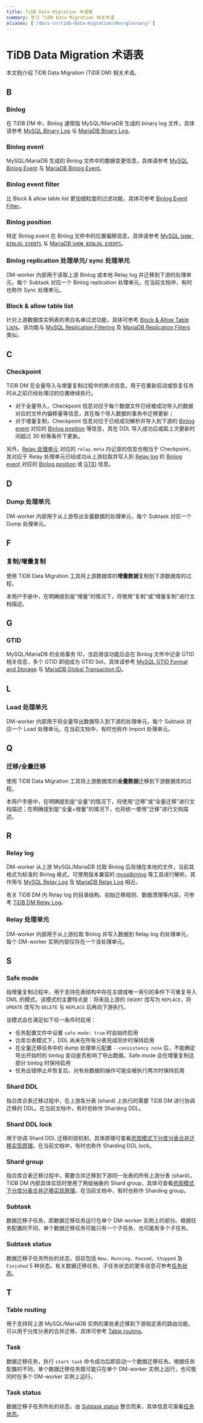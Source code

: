 ```yaml
---
title: TiDB Data Migration 术语表
summary: 学习 TiDB Data Migration 相关术语
aliases: ['/docs-cn/tidb-data-migration/dev/glossary/']
---
```


# TiDB Data Migration 术语表

本文档介绍 TiDB Data Migration (TiDB DM) 相关术语。

## B

### Binlog

在 TiDB DM 中，Binlog 通常指 MySQL/MariaDB 生成的 binary log 文件，具体请参考 [MySQL Binary Log](https://dev.mysql.com/doc/internals/en/binary-log.html) 与 [MariaDB Binary Log](https://mariadb.com/kb/en/library/binary-log/)。

### Binlog event

MySQL/MariaDB 生成的 Binlog 文件中的数据变更信息，具体请参考 [MySQL Binlog Event](https://dev.mysql.com/doc/internals/en/binlog-event.html) 与 [MariaDB Binlog Event](https://mariadb.com/kb/en/library/1-binlog-events/)。

### Binlog event filter

比 Block & allow table list 更加细粒度的过滤功能，具体可参考 [Binlog Event Filter](/dm/dm-key-features.md#binlog-event-filter)。

### Binlog position

特定 Binlog event 在 Binlog 文件中的位置偏移信息，具体请参考 [MySQL `SHOW BINLOG EVENTS`](https://dev.mysql.com/doc/refman/8.0/en/show-binlog-events.html) 与 [MariaDB `SHOW BINLOG EVENTS`](https://mariadb.com/kb/en/library/show-binlog-events/)。

### Binlog replication 处理单元/ sync 处理单元

DM-worker 内部用于读取上游 Binlog 或本地 Relay log 并迁移到下游的处理单元，每个 Subtask 对应一个 Binlog replication 处理单元。在当前文档中，有时也称作 Sync 处理单元。

### Block & allow table list

针对上游数据库实例表的黑白名单过滤功能，具体可参考 [Block & Allow Table Lists](/dm/dm-key-features.md#block--allow-table-lists)。该功能与 [MySQL Replication Filtering](https://dev.mysql.com/doc/refman/5.6/en/replication-rules.html) 及 [MariaDB Replication Filters](https://mariadb.com/kb/en/library/replication-filters/) 类似。

## C

### Checkpoint

TiDB DM 在全量导入与增量复制过程中的断点信息，用于在重新启动或恢复任务时从之前已经处理过的位置继续执行。

- 对于全量导入，Checkpoint 信息对应于每个数据文件已经被成功导入的数据对应的文件内偏移量等信息，其在每个导入数据的事务中迁移更新；
- 对于增量复制，Checkpoint 信息对应于已经成功解析并导入到下游的 [Binlog event](#binlog-event) 对应的 [Binlog position](#binlog-position) 等信息，其在 DDL 导入成功后或距上次更新时间超过 30 秒等条件下更新。

另外，[Relay 处理单元](#relay-处理单元) 对应的 `relay.meta` 内记录的信息也相当于 Checkpoint，其对应于 Relay 处理单元已经成功从上游拉取并写入到 [Relay log](#relay-log) 的 [Binlog event](#binlog-event) 对应的 [Binlog position](#binlog-position) 或 [GTID](#gtid) 信息。

## D

### Dump 处理单元

DM-worker 内部用于从上游导出全量数据的处理单元，每个 Subtask 对应一个 Dump 处理单元。

## F

### 复制/增量复制

使用 TiDB Data Migration 工具将上游数据库的**增量数据**复制到下游数据库的过程。

本用户手册中，在明确提到是“增量”的情况下，将使用“复制”或“增量复制”进行文档描述。

## G

### GTID

MySQL/MariaDB 的全局事务 ID，当启用该功能后会在 Binlog 文件中记录 GTID 相关信息，多个 GTID 即组成为 GTID Set，具体请参考 [MySQL GTID Format and Storage](https://dev.mysql.com/doc/refman/5.7/en/replication-gtids-concepts.html) 与 [MariaDB Global Transaction ID](https://mariadb.com/kb/en/library/gtid/)。

## L

### Load 处理单元

DM-worker 内部用于将全量导出数据导入到下游的处理单元，每个 Subtask 对应一个 Load 处理单元。在当前文档中，有时也称作 Import 处理单元。

## Q

### 迁移/全量迁移

使用 TiDB Data Migration 工具将上游数据库的**全量数据**迁移到下游数据库的过程。

本用户手册中，在明确提到是“全量”的情况下，将使用“迁移”或“全量迁移”进行文档描述；在明确提到是“全量+增量”的情况下，也将统一使用“迁移”进行文档描述。

## R

### Relay log

DM-worker 从上游 MySQL/MariaDB 拉取 Binlog 后存储在本地的文件，当前其格式为标准的 Binlog 格式，可使用版本兼容的 [mysqlbinlog](https://dev.mysql.com/doc/refman/8.0/en/mysqlbinlog.html) 等工具进行解析。其作用与 [MySQL Relay Log](https://dev.mysql.com/doc/refman/5.7/en/replica-logs-relaylog.html) 及 [MariaDB Relay Log](https://mariadb.com/kb/en/library/relay-log/) 相近。

有关 TiDB DM 内 Relay log 的目录结构、初始迁移规则、数据清理等内容，可参考 [TiDB DM Relay Log](/dm/relay-log.md)。

### Relay 处理单元

DM-worker 内部用于从上游拉取 Binlog 并写入数据到 Relay log 的处理单元，每个 DM-worker 实例内部仅存在一个该处理单元。

## S

### Safe mode

指增量复制过程中，用于支持在表结构中存在主键或唯一索引的条件下可重复导入 DML 的模式。该模式的主要特点是：将来自上游的 `INSERT` 改写为 `REPLACE`，将 `UPDATE` 改写为 `DELETE` 与 `REPLACE` 后再向下游执行。

该模式会在满足如下任一条件时启用：

- 任务配置文件中设置 `safe-mode: true` 时会始终启用
- 合库合表模式下，DDL 尚未在所有分表完成同步时保持启用
- 在全量迁移任务中的 dump 处理单元配置 `--consistency none` 后，不能确定导出开始时的 binlog 变动是否影响了导出数据。Safe mode 会在增量复制这部分 binlog 时保持启用
- 任务出错停止并恢复后，对有些数据的操作可能会被执行两次时保持启用

### Shard DDL

指合库合表迁移过程中，在上游各分表 (shard) 上执行的需要 TiDB DM 进行协调迁移的 DDL。在当前文档中，有时也称作 Sharding DDL。

### Shard DDL lock

用于协调 Shard DDL 迁移的锁机制，具体原理可查看[悲观模式下分库分表合并迁移实现原理](/dm/feature-shard-merge-pessimistic.md#实现原理)。在当前文档中，有时也称作 Sharding DDL lock。

### Shard group

指合库合表迁移过程中，需要合并迁移到下游同一张表的所有上游分表 (shard)，TiDB DM 内部具体实现时使用了两级抽象的 Shard group，具体可查看[悲观模式下分库分表合并迁移实现原理](/dm/feature-shard-merge-pessimistic.md#实现原理)。在当前文档中，有时也称作 Sharding group。

### Subtask

数据迁移子任务，即数据迁移任务运行在单个 DM-worker 实例上的部分。根据任务配置的不同，单个数据迁移任务可能只有一个子任务，也可能有多个子任务。

### Subtask status

数据迁移子任务所处的状态，目前包括 `New`、`Running`、`Paused`、`Stopped` 及 `Finished` 5 种状态。有关数据迁移任务、子任务状态的更多信息可参考[任务状态](/dm/dm-query-status.md#任务状态)。

## T

### Table routing

用于支持将上游 MySQL/MariaDB 实例的某些表迁移到下游指定表的路由功能，可以用于分库分表的合并迁移，具体可参考 [Table routing](/dm/dm-key-features.md#table-routing)。

### Task

数据迁移任务，执行 `start-task` 命令成功后即启动一个数据迁移任务。根据任务配置的不同，单个数据迁移任务既可能只在单个 DM-worker 实例上运行，也可能同时在多个 DM-worker 实例上运行。

### Task status

数据迁移子任务所处的状态，由 [Subtask status](#subtask-status) 整合而来，具体信息可查看[任务状态](/dm/dm-query-status.md#任务状态)。
